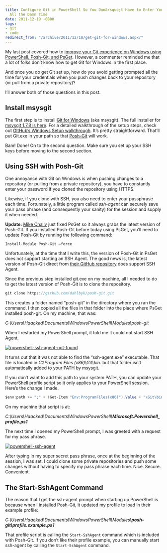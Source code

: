 ```yaml
---
title: Configure Git in PowerShell So You Don&rsquo;t Have to Enter Your Password
  All the Damn Time
date: 2011-12-19 -0800
tags:
- git
- code
redirect_from: "/archive/2011/12/18/get-git-for-windows.aspx/"
---
```


My last post covered how to [improve your Git experience on Windows using PowerShell, Posh-Git, and PsGet](https://haacked.com/archive/2011/12/13/better-git-with-powershell.aspx "Better Git with PowerShell").
However, a commenter reminded me that a lot of folks don’t know how to get Git for Windows in the first place.

And once you do get Git set up, how do you avoid getting prompted all the time for your credentials when you push changes back to your repository (or pull from a private repository)?

I’ll answer both of those questions in this post.

Install msysgit
---------------

The first step is to install [Git for Windows](http://code.google.com/p/msysgit/ "msysgit") (aka msysgit). The
full installer for [msysgit 1.7.8 is here](http://code.google.com/p/msysgit/downloads/detail?name=Git-1.7.8-preview20111206.exe&can=3&q=official+Git "Installer"). For a detailed walkthrough of the setup steps, check out [GItHub’s Windows Setup walkthrough](http://help.github.com/win-set-up-git/ "Setting up Git for Windows").
It’s pretty straightforward. That’ll put Git.exe in your path so that
[Posh-Git](https://github.com/dahlbyk/posh-git "Posh-Git on GitHub")
will work.

Bam! Done! On to the second question. Make sure you set up your SSH keys
before moving to the second section.

Using SSH with Posh-Git
-----------------------

One annoyance with Git on Windows is when pushing changes to a
repository (or pulling from a private repository), you have to
constantly enter your password if you cloned the repository using HTTPS.

Likewise, if you clone with SSH, you also need to enter your passphrase
each time. Fortunately, a little program called *ssh-agent* can securely
save your pass phrase (and consequently your sanity) for the session and
supply it when needed.

**Update:** [Mike Chaliy](http://chaliy.name/ "Mike Chaliy") just fixed
PsGet so it always grabs the latest version of Posh-Git. If you
installed Posh-Git before today using PsGet, you’ll need to update
Posh-Git by running the following command:

```csharp
Install-Module Posh-Git –force
```

Unfortunately, at the time that I write this, the version of Posh-Git
in PsGet does not support starting an SSH Agent. The good news is, the
latest version of Posh-Git direct from [their GitHub
repository](https://github.com/dahlbyk/posh-git "Posh-Git on GitHub") does
support SSH Agent.

Since the previous step installed git.exe on my machine, all I needed
to do to get the latest version of Posh-Git is to clone the
repository.

```csharp
git clone https://github.com/dahlbyk/posh-git.git
```

This creates a folder named “posh-git” in the directory where you ran
the command. I then copied all the files in that folder into the place
where PsGet installed posh-git. On my machine, that was:

*C:\\Users\\Haacked\\Documents\\WindowsPowerShell\\Modules\\posh-git*

When I restarted my PowerShell prompt, it told me it could not start SSH
Agent.

[![powershell-ssh-agent-not-found](https://haacked.com/images/haacked_com/WindowsLiveWriter/Get-Git-For-Windows_D671/powershell-ssh-agent-not-found_thumb.png "powershell-ssh-agent-not-found")](https://haacked.com/images/haacked_com/WindowsLiveWriter/Get-Git-For-Windows_D671/powershell-ssh-agent-not-found_2.png)

It turns out that it was not able to find the “ssh-agent.exe”
executable. That file is located in *C:\\Program Files (x86)\\Git\\bin*.
but that folder isn’t automatically added to your PATH by msysgit.

If you don’t want to add this path to your system PATH, you can update
your PowerShell profile script so it only applies to your PowerShell
session. Here’s the change I made.

```csharp
$env:path += ";" + (Get-Item "Env:ProgramFiles(x86)").Value + "\Git\bin"
```

On my machine that script is at:

*C:\\Users\\Haacked\\Documents\\WindowsPowerShell\\**Microsoft.Powershell\_profile.ps1***

The next time I opened my PowerShell prompt, I was greeted with a
request for my pass phrase.

[![powershell-ssh-agent](https://haacked.com/images/haacked_com/WindowsLiveWriter/Get-Git-For-Windows_D671/powershell-ssh-agent_thumb.png "powershell-ssh-agent")](https://haacked.com/images/haacked_com/WindowsLiveWriter/Get-Git-For-Windows_D671/powershell-ssh-agent_2.png)

After typing in my super secret pass phrase, once at the beginning of
the session, I was set. I could clone some private repositories and push
some changes without having to specify my pass phrase each time. Nice.
Secure. Convenient.

The Start-SshAgent Command
--------------------------

The reason that I get the ssh-agent prompt when starting up PowerShell
is because when I installed Posh-Git, it updated my profile to load in
their example profile:

*C:\\Users\\Haacked\\Documents\\WindowsPowerShell\\Modules\\**posh-git\\profile.example.ps1***

That profile script is calling the `Start-SshAgent` command which is
included with Posh-Git. If you don’t like their profile example, you can
manually start ssh-agent by calling the `Start-SshAgent` command.
